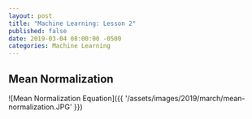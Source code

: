 ```yaml
---
layout: post
title: "Machine Learning: Lesson 2"
published: false
date: 2019-03-04 08:00:00 -0500
categories: Machine Learning
---
```


## Mean Normalization


![Mean Normalization Equation]({{ '/assets/images/2019/march/mean-normalization.JPG' }})

